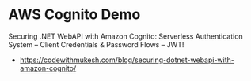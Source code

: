 # AWS Cognito Demo
Securing .NET WebAPI with Amazon Cognito: Serverless Authentication System – Client Credentials & Password Flows – JWT!
+ https://codewithmukesh.com/blog/securing-dotnet-webapi-with-amazon-cognito/
